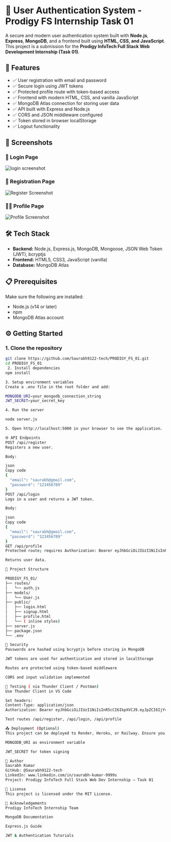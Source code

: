 # 🔐 User Authentication System - Prodigy FS Internship Task 01

A secure and modern user authentication system built with **Node.js**, **Express**, **MongoDB**, and a frontend built using **HTML, CSS, and JavaScript**. This project is a submission for the **Prodigy InfoTech Full Stack Web Development Internship (Task 01)**.

## 🚀 Features

- ✅ User registration with email and password
- ✅ Secure login using JWT tokens
- ✅ Protected profile route with token-based access
- ✅ Frontend with modern HTML, CSS, and vanilla JavaScript
- ✅ MongoDB Atlas connection for storing user data
- ✅ API built with Express and Node.js
- ✅ CORS and JSON middleware configured
- ✅ Token stored in browser localStorage
- ✅ Logout functionality


## 📸 Screenshots

### 🧾 Login Page
![login screenshot](<Screenshot 2025-06-10 111943.png>)

### 📝 Registration Page
![Register Screenshot](<Screenshot 2025-06-10 112002.png>)

### 🙍‍♂️ Profile Page
![Profile Screenshot](<Screenshot 2025-06-10 112037.png>)


## 🛠️ Tech Stack

- **Backend:** Node.js, Express.js, MongoDB, Mongoose, JSON Web Token (JWT), bcryptjs
- **Frontend:** HTML5, CSS3, JavaScript (vanilla)
- **Database:** MongoDB Atlas


## 📋 Prerequisites

Make sure the following are installed:

- Node.js (v14 or later)
- npm
- MongoDB Atlas account


## ⚙️ Getting Started

### 1. Clone the repository

```bash
git clone https://github.com/Saurabh9122-tech/PRODIGY_FS_01.git
cd PRODIGY_FS_01
 2. Install dependencies
npm install

3. Setup environment variables
Create a .env file in the root folder and add:

MONGODB_URI=your_mongodb_connection_string
JWT_SECRET=your_secret_key

4. Run the server

node server.js

5. Open http://localhost:5000 in your browser to see the application.

🌐 API Endpoints
POST /api/register
Registers a new user.

Body:

json
Copy code
{
  "email": "saurabh@gmail.com",
  "password": "123456789"
}
POST /api/login
Logs in a user and returns a JWT token.

Body:

json
Copy code
{
  "email": "saurabh@gmail.com",
  "password": "123456789"
}
GET /api/profile
Protected route; requires Authorization: Bearer eyJhbGciOiJIUzI1NiIsInR5cCI6IkpXVCJ9.eyJpZCI6IjY4NDdiZDhmMzg5ZjAwMjc0OTY3ODBjOCIsImVtYWlsIjoidGVzdHVzZXJAZXhhbXBsZS5jb20iLCJpYXQiOjE3NDk1MzIxMDYsImV4cCI6MTc0OTUzNTcwNn0.n5hsNkuDw_fHAfNHgXpxpzwuNYDq8_yDqQzoE102qMU in header.

Returns user data.

📁 Project Structure

PRODIGY_FS_01/
├── routes/
│   └── auth.js         
├── models/
│   └── User.js         
├── public/
│   ├── login.html
│   ├── signup.html
│   ├── profile.html
│   └── ( inline styles)
├── server.js          
├── package.json
└── .env 

🔐 Security
Passwords are hashed using bcryptjs before storing in MongoDB

JWT tokens are used for authentication and stored in localStorage

Routes are protected using token-based middleware

CORS and input validation implemented

🧪 Testing ( via Thunder Client / Postman)
Use Thunder Client in VS Code

Set headers:
Content-Type: application/json
Authorization: Bearer eyJhbGciOiJIUzI1NiIsInR5cCI6IkpXVCJ9.eyJpZCI6IjY4NDdiZDhmMzg5ZjAwMjc0OTY3ODBjOCIsImVtYWlsIjoidGVzdHVzZXJAZXhhbXBsZS5jb20iLCJpYXQiOjE3NDk1MzIxMDYsImV4cCI6MTc0OTUzNTcwNn0.n5hsNkuDw_fHAfNHgXpxpzwuNYDq8_yDqQzoE102qMU

Test routes /api/register, /api/login, /api/profile

📤 Deployment (Optional)
This project can be deployed to Render, Heroku, or Railway. Ensure you set:

MONGODB_URI as environment variable

JWT_SECRET for token signing

👤 Author
Saurabh Kumar
GitHub: @Saurabh9122-tech
LinkedIn: www.linkedin.com/in/saurabh-kumar-9999s
Project: Prodigy InfoTech Full Stack Web Dev Internship – Task 01

📃 License
This project is licensed under the MIT License.

🙏 Acknowledgements
Prodigy InfoTech Internship Team

MongoDB Documentation

Express.js Guide

JWT & Authentication Tutorials

